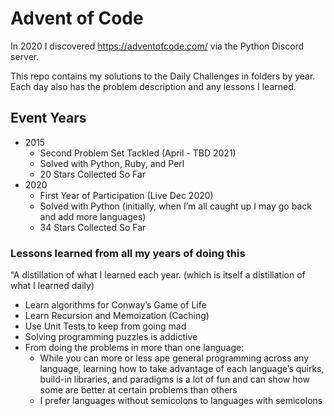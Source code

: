 # Advent of Code

In 2020 I discovered https://adventofcode.com/ via the Python Discord server. 

This repo contains my solutions to the Daily Challenges in folders by year. Each day also has the problem description and any lessons I learned.

## Event Years

- 2015 
    - Second Problem Set Tackled (April - TBD 2021)
    - Solved with Python, Ruby, and Perl
    - 20 Stars Collected So Far
- 2020
    - First Year of Participation (Live Dec 2020)
    - Solved with Python (initially, when I’m all caught up I may go back and add more languages)
    - 34 Stars Collected So Far
    
### Lessons learned from all my years of doing this
“A distillation of what I learned each year. (which is itself a distillation of what I learned daily)

- Learn algorithms for Conway’s Game of Life
- Learn Recursion and Memoization (Caching)
- Use Unit Tests to keep from going mad
- Solving programming puzzles is addictive
- From doing the problems in more than one language:
    - While you can more or less ape general programming across any language, learning how to take advantage of each language’s quirks, build-in libraries, and paradigms is a lot of fun and can show how some are better at certain problems than others
    - I prefer languages without semicolons to languages with semicolons

